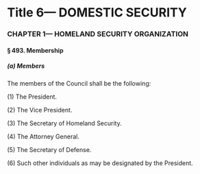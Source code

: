 
# Title 6— DOMESTIC SECURITY
### CHAPTER 1— HOMELAND SECURITY ORGANIZATION
#### § 493. Membership
##### (a) Members

The members of the Council shall be the following:

(1) The President.

(2) The Vice President.

(3) The Secretary of Homeland Security.

(4) The Attorney General.

(5) The Secretary of Defense.

(6) Such other individuals as may be designated by the President.
